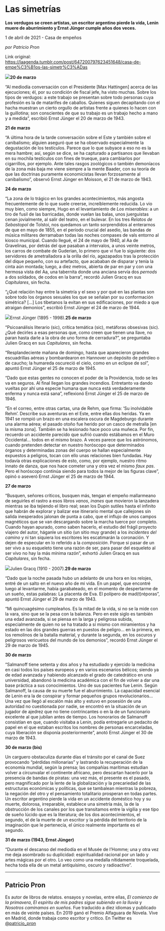 # Las simetrías

**Los verdugos se creen artistas, un escritor argentino pierde la vida, Lenin muere de aburrimiento y Ernst Jünger cumple años dos veces.**

1 de abril de 2021 - Casa de empeños

_por Patricio Pron_

Link original: https://laagenda.tumblr.com/post/647200797623451648/casa-de-empe%C3%B1os-las-simetr%C3%ADas

![](https://64.media.tumblr.com/a6d563973a7ab866333a25bd5b8e7ed1/1e7f1c3c5a14998a-ea/s500x750/dc4ab3929a84095f1f22241f334aa99a65529ea9.jpg)**20 de marzo**

“Al mediodía
conversación con el Presidente [Max Hattingen] acerca de las ejecuciones; él, por
su condición de fiscal jefe, ha visto muchas. Sobre los tipos de verdugos: a este
trabajo se presentan sobre todo personas cuya profesión es la de matarifes de
caballos. Quienes siguen decapitando con el hacha muestran un cierto orgullo de
artistas frente a quienes lo hacen con la guillotina; son conscientes de que su
trabajo es un trabajo hecho a mano y a medida”, escribió Ernst Jünger el 20 de marzo
de 1943. 

**21 de marzo**

“A última hora de
la tarde conversación sobre el Este y también sobre el canibalismo; alguien
aseguró que se ha observado especialmente la degustación de los testículos.
Parece que lo que subyace a eso no es la mera hambre; así, según se dice, se ha
capturado a partisanos que llevaban en su mochila testículos con fines de
trueque, para cambiarlos por cigarrillos, por ejemplo. Ante tales rasgos zoológicos
o también demoníacos de la zona más baja me viene siempre a la mente Baader,
con su teoría de que las doctrinas puramente economicistas llevan forzosamente
al canibalismo”, observó Ernst Jünger en Moisson, el 21 de marzo de 1943. 

**24 de marzo**

“La zona de lo trágico
en los grandes acontecimientos, más angosta frecuentemente de lo que suele
creerse, increíblemente reducida. Lo vio muy bien, como siempre, Hugo en el
levantamiento de *Los miserables*: a un tiro de fusil de las barricadas,
donde vuelan las balas, unos juerguistas cenan jovialmente, al salir del
teatro, en el bulevar. En los tres *Relatos de Sebastopol* de Tolstoi, nos
quedamos un tanto sorprendidos al enterarnos de que en mayo de 1855, en el período
crucial del asedio, las bandas de música militares derramaban todas las noches compases
de vals entorno al kiosco municipal. Cuando llegué, el 24 de mayo de 1940, al
Aa de Gravelinas, por detrás del que pasaban a intervalos, a unos veinte metros,
los carros de combate de Guderian, lo primero que vi fue lo siguiente: dos
servidores de ametralladora a la orilla del río, agazapados tras la protección
del dique pequeño, con su artefacto, que acababan de disparar y tenía la cinta
aún montada; luego, a diez metros, abierta de par en par y con una hermosa
vista del Aa, una tabernita donde una anciana servía dos *pernods* a dos
soldados, de codos en la barra”, recordó Julien Gracq en sus *Capitulares*,
sin fecha. 

“¿Qué relación hay
entre la simetría y el sexo y por qué en las plantas son sobre todo los órganos
sexuales los que se señalan por su conformación simétrica? […] Los tibetanos la
evitan en sus edificaciones, por miedo a que atraigan demonios”, escribió Ernst
Jünger el 24 de marzo de 1944. 

![](https://64.media.tumblr.com/a6d563973a7ab866333a25bd5b8e7ed1/1e7f1c3c5a14998a-ea/s500x750/dc4ab3929a84095f1f22241f334aa99a65529ea9.jpg)Ernst Jünger (1895 - 1998).**25 de marzo**

“Psicoanálisis
literario (sic), crítica temática (sic), metáforas obsesivas (sic). ¿Qué decirles
a esas personas que, como creen que tienen una llave, no paran hasta darle a la
obra de uno forma de cerradura?”, se preguntaba Julien Gracq en sus *Capitulares*,
sin fecha. 

“Resplandeciente
mañana de domingo, hasta que aparecieron grandes escuadrillas aéreas y
bombardearon en Hannover un depósito de petróleo o de caucho; la humareda oscureció
el cielo, como en un eclipse de sol”, apuntó Ernst Jünger el 25 de marzo de
1945. 

“Dado que estas
gentes no conocen el poder de la Providencia, todo se les va en seguros. Al
final llegan los grandes incendios. Entretanto va dando vueltas por ahí una
especie humana que nunca está verdaderamente enferma y nunca está sana”,
reflexionó Ernst Jünger el 25 de marzo de 1946. 

“En el correo,
entre otras cartas, una de Rehm, que firma: ‘Su inolvidable Rehm’. Describe sus
aventuras en el Este, entre ellas dos heridas. Ya en 1941 se rompió un brazo en
una escalera oscura de Magdeburgo durante una alarma aérea; el pasado otoño fue
herido por un casco de metralla [en la misma zona]. También se ha lesionado
hace poco una muñeca. Por fin, recuerdo un accidente parecido que sufrió cuando
estábamos en el Muro Occidental… todos en el mismo brazo. A veces parece que los
astrónomos, cuando pretenden detectar en nuestro horóscopo que determinados órganos
y determinadas zonas del cuerpo se hallan especialmente expuestos a peligros,
tocan con ello unas relaciones bien fundadas. Hay todavía otras explicaciones
de esto, como, por ejemplo, nuestro ritmo innato de danza, que nos hace cometer
una y otra vez el mismo *faux pas*. Pero el horóscopo continúa siendo para
todos la mejor de las figuras clave”, opinó o aseveró Ernst Jünger el 25 de
marzo de 1944. 

**27 de marzo**

“Busquen, señores
críticos, busquen más, tengan el empeño mallarmeano de seguirles el rastro a
esos libros *vanos*, *inanes* que movieron la lanzadera mientras se
iba tejiendo el libro real; sean los Dupin sutiles hasta el infinito que habrán
de explorar y balizar ese itinerario mental que callejones sin salida
inesperados jalonan de punta a cabo, que el influjo de unos campos magnéticos
que se van descargando sobre la marcha tuerce por completo. Cuando hayan
apurado, como saben hacerlo, el estudio del frágil proyecto viajero del autor,
háganle un sitio (un sitio muy grande) a los *incidentes del camino* y ni
tan siquiera los escritores les escatimarán la coronación. Y dejen de especular
en lo referido a la *composición*. Porque si pasar de un ser vivo a su
esqueleto tiene una razón de ser, para pasar del esqueleto al ser vivo no hay la
más mínima razón”, exhortó Julien Gracq en sus *Capitulares*, sin fecha. 

![](https://64.media.tumblr.com/3fdc211d51cfe2b421472254f2c34bda/1e7f1c3c5a14998a-60/s500x750/b7b5f5094456500db13ffa0ea0bf332bdb2d9bb7.jpg)Julien Gracq (1910 - 2007).**29 de marzo**

“Dado que la noche
pasada hubo un adelanto de una hora en los relojes, entré de un salto en el
nuevo año de mi vida. En un papel, que encontré luego al levantarme, había garabateado,
en el momento de despertarme de un sueño, estas palabras: La placenta de Eva.
El polípero de mad(t)réporas”, apuntó Ernst Jünger el 29 de marzo de 1943. 

“Mi quincuagésimo
cumpleaños. Es la mitad de la vida, si no se la mide con la vara, sino que se
la pesa con la balanza. Pero en este siglo es también una edad avanzada, si se
piensa en la larga y peligrosa subida, especialmente de quien no se ha tratado
a sí mismo con miramientos y ha estado en las dos grandes guerras en puestos de
peligro… en la primera, en los remolinos de la batalla material, y durante la
segunda, en los oscuros y peligrosos vericuetos del mundo de los demonios”, recordó
Ernst Jünger el 29 de marzo de 1945. 

**30 de marzo**

“Salmanoff tiene
setenta y dos años y ha estudiado y ejercido la medicina en casi todos los países
europeos y en varios escenarios bélicos; siendo ya de edad avanzada y habiendo
alcanzado el grado de catedrático en una universidad, abandonó la medicina académica
con el fin de volver a dar una base práctica a sus conocimientos. Uno de sus
pacientes fue Lenin. Según Salmanoff, la causa de su muerte fue el aburrimiento.
La capacidad esencial de Lenin era la de conspirar y formar pequeños grupos
revolucionarios… Una vez que llegó al escalón más alto y estuvo en posesión de
una autoridad no cuestionada por nadie, se encontró en la situación de un jugador
de ajedrez que no tiene contrincantes o en la de un funcionario excelente al
que jubilan antes de tiempo. Los honorarios de Salmanoff consistían en que,
cuando visitaba a Lenin, podía entregarle un pedacito de papel en el que estaban
escritos los nombres de personas encarceladas, cuya liberación se disponía
posteriormente”, anotó Ernst Jünger el 30 de marzo de 1943. 

**30 de marzo (bis)**

Un carguero obstaculiza
durante días el tránsito por el canal de Suez provocando “pérdidas millonarias”
y lastrando la recuperación de la economía mundial, según la prensa; las compañías
marítimas estudian volver a circunvalar el continente africano, pero descartan hacerlo
por la presencia de bandas de piratas: una vez más, el presente es el pasado,
pero magnificado por la lente de la globalización y la precariedad de las
estructuras económicas y políticas, que se tambalean mientras la pobreza, la
negación del otro y el pensamiento totalitario prosperan en todas partes. Un
escritor argentino pierde la vida en un accidente doméstico hoy y su muerte, dolorosa,
irreparable, establece una simetría más, la de la obstrucción de los canales
por los que transitamos entre la vigilia y ese tipo de sueño lúcido que es la
literatura; de los dos acontecimientos, el segundo, el de la muerte de un
escritor y la pérdida del territorio de la imaginación que le pertenecía, el único
realmente importante es el segundo. 

**31 de marzo (1943,
Ernst Jünger)**

“Durante el
descanso del mediodía en el Musée de l’Homme; una y otra vez me deja asombrado
su duplicidad: espiritualidad racional por un lado y artes mágicas por el otro.
Lo veo como una medalla nítidamente troquelada, hecha toda ella de un metal antiquísimo,
oscuro y radioactivo”.



---

Patricio Pron
-------------

 Es autor de libros de relatos. ensayos y novelas, entre ellas, *El comienzo de la primavera*, *El espíritu de mis padres sigue subiendo en la lluvia* y *Nosotros caminamos en sueños*. Fue traducido a diez idiomas y publicado en más de veinte países. En 2019 ganó el Premio Alfaguara de Novela. Vive en Madrid, donde trabaja como escritor y crítico. En Twitter es [@patricio\_pron](https://twitter.com/patricio_pron) 

